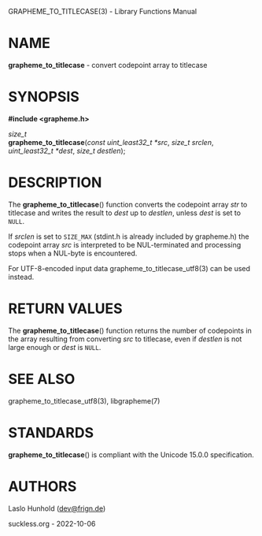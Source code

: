 GRAPHEME\_TO\_TITLECASE(3) - Library Functions Manual

# NAME

**grapheme\_to\_titlecase** - convert codepoint array to titlecase

# SYNOPSIS

**#include <grapheme.h>**

*size\_t*  
**grapheme\_to\_titlecase**(*const uint\_least32\_t \*src*, *size\_t srclen*, *uint\_least32\_t \*dest*, *size\_t destlen*);

# DESCRIPTION

The
**grapheme\_to\_titlecase**()
function converts the codepoint array
*str*
to titlecase and writes the result to
*dest*
up to
*destlen*,
unless
*dest*
is set to
`NULL`.

If
*srclen*
is set to
`SIZE_MAX`
(stdint.h is already included by grapheme.h) the codepoint array
*src*
is interpreted to be NUL-terminated and processing stops when a
NUL-byte is encountered.

For UTF-8-encoded input data
grapheme\_to\_titlecase\_utf8(3)
can be used instead.

# RETURN VALUES

The
**grapheme\_to\_titlecase**()
function returns the number of codepoints in the array resulting
from converting
*src*
to titlecase, even if
*destlen*
is not large enough or
*dest*
is
`NULL`.

# SEE ALSO

grapheme\_to\_titlecase\_utf8(3),
libgrapheme(7)

# STANDARDS

**grapheme\_to\_titlecase**()
is compliant with the Unicode 15.0.0 specification.

# AUTHORS

Laslo Hunhold ([dev@frign.de](mailto:dev@frign.de))

suckless.org - 2022-10-06
